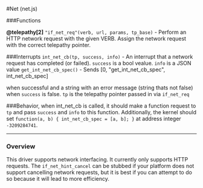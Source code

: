 #Net (net.js)

###Functions

**@telepathy[2]**
`"if_net_req"(verb, url, params, tp_base)` - Perform an HTTP network request with the given VERB. Assign the network request with the correct telepathy pointer.

###Interrupts
`int_net_cb(tp, success, info)` - An interrupt that a network request has completed (or failed). `success` is a bool vealue. `info` is a JSON value
`get_int_net_cb_spec()` - Sends [0, "get_int_net_cb_spec", int_net_cb_spec]

when successful and a string with an error message (string thats not false) when `success` is false. `tp` is the telepathy pointer passed in via `if_net_req`

###Behavior, when int_net_cb is called, it should make a function request to `tp` and pass `success` and `info` to this function. Additionally, the
kernel should set `function(a, b) { int_net_cb_spec = [a, b]; }` at address integer `-3209284741`.

------

### Overview 

This driver supports network interfacing. It currently only supports HTTP requests. The `if_net_hint_cancel` can be stubbed if your platform does not support cancelling network requests, but it is best if you can attempt to do so because it will lead to more efficiency.
